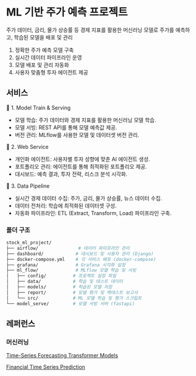 # ML 기반 주가 예측 프로젝트

주가 데이터, 금리, 물가 상승률 등 경제 지표를 활용한 머신러닝 모델로 주가를 예측하고, 학습된 모델을 배포 및 관리

1. 정확한 주가 예측 모델 구축
2. 실시간 데이터 파이프라인 운영
3. 모델 배포 및 관리 자동화
4. 사용자 맞춤형 투자 에이전트 제공

## 서비스

📌 1. Model Train & Serving

* 모델 학습: 주가 데이터와 경제 지표를 활용한 머신러닝 모델 학습.
* 모델 서빙: REST API를 통해 모델 예측값 제공.
* 버전 관리: MLflow를 사용한 모델 및 데이터셋 버전 관리.

📌 2. Web Service

* 개인화 에이전트: 사용자별 투자 성향에 맞춘 AI 에이전트 생성.
* 포트폴리오 관리: 에이전트를 통해 최적화된 포트폴리오 제공.
* 대시보드: 예측 결과, 투자 전략, 리스크 분석 시각화.

📌 3. Data Pipeline

* 실시간 경제 데이터 수집: 주가, 금리, 물가 상승률, 뉴스 데이터 수집.
* 데이터 전처리: 학습에 최적화된 데이터셋 구성.
* 자동화 파이프라인: ETL (Extract, Transform, Load) 파이프라인 구축.

### 폴더 구조

```bash
stock_ml_project/
├── airflow/               # 데이터 파이프라인 관리
├── dashboard/            # 대시보드 및 사용자 관리 (Django)
├── docker-compose.yml    # 각 서비스 배포 (docker-compose)
├── grafana/              # Grafana 시각화 설정
├── ml_flow/              # MLflow 모델 학습 및 서빙
│   ├── config/          # 프로젝트 설정 파일
│   ├── data/            # 학습 및 테스트 데이터
│   ├── models/          # 학습된 모델 저장
│   ├── report/          # 모델 평가 및 백테스트 보고서
│   └── src/             # ML 모델 학습 및 평가 스크립트
└── model_serve/         # 모델 서빙 서버 (fastapi)
```

## 레퍼런스

### 머신러닝

[Time-Series Forecasting Transformer Models](https://arxiv.org/pdf/2304.04912)

[Financial Time Series Prediction](https://arxiv.org/pdf/2312.15235)

